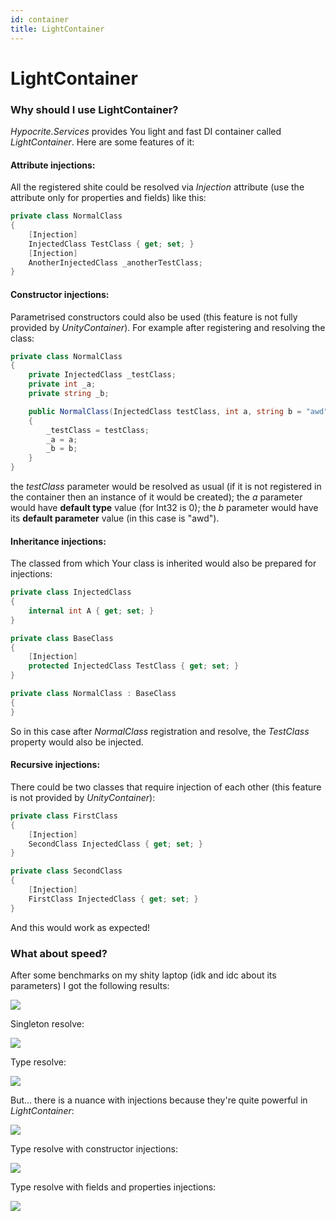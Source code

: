 ```yaml
---
id: container
title: LightContainer
---
```


# LightContainer   

### Why should I use LightContainer?  

*Hypocrite.Services* provides You light and fast DI container called *LightContainer*. Here are some features of it:

#### Attribute injections:  

All the registered shite could be resolved via *Injection* attribute (use the attribute only for properties and fields) like this:
```csharp
private class NormalClass
{
    [Injection]
    InjectedClass TestClass { get; set; }
    [Injection]
    AnotherInjectedClass _anotherTestClass;
}
```

#### Constructor injections:    

Parametrised constructors could also be used (this feature is not fully provided by *UnityContainer*). For example after registering and resolving the class:  
```csharp
private class NormalClass
{
    private InjectedClass _testClass;
    private int _a;
    private string _b;

    public NormalClass(InjectedClass testClass, int a, string b = "awd")
    {
        _testClass = testClass;
        _a = a;
        _b = b;
    }
}
```
the *testClass* parameter would be resolved as usual (if it is not registered in the container then an instance of it would be created); the *a* parameter would have **default type** value (for Int32 is 0); the *b* parameter would have its **default parameter** value (in this case is "awd").  

#### Inheritance injections:   

The classed from which Your class is inherited would also be prepared for injections:  
```csharp
private class InjectedClass
{
    internal int A { get; set; }
}

private class BaseClass
{
    [Injection]
    protected InjectedClass TestClass { get; set; }
}

private class NormalClass : BaseClass
{
}
```
So in this case after *NormalClass* registration and resolve, the *TestClass* property would also be injected.  

#### Recursive injections:  

There could be two classes that require injection of each other (this feature is not provided by *UnityContainer*):
```csharp
private class FirstClass
{
    [Injection]
    SecondClass InjectedClass { get; set; }
}

private class SecondClass
{
    [Injection]
    FirstClass InjectedClass { get; set; }
}
```
And this would work as expected!  

### What about speed?  

After some benchmarks on my shity laptop (idk and idc about its parameters) I got the following results:  

  <div style={{textAlign: 'left'}}>
    <img src="/docshome/img/hypocrite/container/cnt1.png" />
  </div> 

Singleton resolve:  

  <div style={{textAlign: 'left'}}>
    <img src="/docshome/img/hypocrite/container/cnt2.png" />
  </div>  

Type resolve:  

  <div style={{textAlign: 'left'}}>
    <img src="/docshome/img/hypocrite/container/cnt3.png" />
  </div> 

But... there is a nuance with injections because they're quite powerful in *LightContainer*:  

  <div style={{textAlign: 'left'}}>
    <img src="/docshome/img/hypocrite/container/cnt4.png" />
  </div> 

Type resolve with constructor injections:  

  <div style={{textAlign: 'left'}}>
    <img src="/docshome/img/hypocrite/container/cnt5.png" />
  </div> 

Type resolve with fields and properties injections:  

  <div style={{textAlign: 'left'}}>
    <img src="/docshome/img/hypocrite/container/cnt6.png" />
  </div> 
